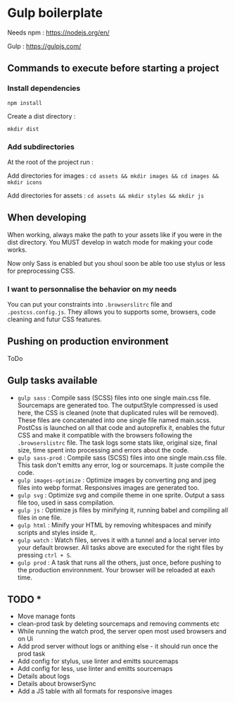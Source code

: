 # Gulp boilerplate

Needs npm : <https://nodejs.org/en/>

Gulp : <https://gulpjs.com/>

## Commands to execute before starting a project

### Install dependencies

```npm install```

Create a dist directory :

```mkdir dist```

### Add subdirectories

At the root of the project run :

Add directories for images : ```cd assets && mkdir images && cd images && mkdir icons```

Add directories for assets : ```cd assets && mkdir styles && mkdir js```

## When developing

When working, always make the path to your assets like if you were in the dist directory. You MUST develop in watch mode for making your code works.

Now only Sass is enabled but you shoul soon be able too use stylus or less for preprocessing CSS.

### I want to personnalise the behavior on my needs

You can put your constraints into ```.browserslitrc``` file and ```.postcss.config.js```. They allows you to supports some, browsers, code cleaning and futur CSS features.

## Pushing on production environment

ToDo

## Gulp tasks available

* ```gulp sass``` : Compile sass (SCSS) files into one single main.css file. Sourcemaps are generated too. The outputStyle compressed is used here, the CSS is cleaned (note that duplicated rules will be removed). These files are concatenated into one single file named main.scss. PostCss is launched on all that code and autoprefix it, enables the futur CSS and make it compatible with the browsers following the ```.browserslistrc``` file. The task logs some stats like, original size, final size, time spent into processing and errors about the code.
* ```gulp sass-prod``` : Compile sass (SCSS) files into one single main.css file. This task don't emitts any error, log or sourcemaps. It juste compile the code.
* ```gulp images-optimize``` : Optimize images by converting png and jpeg files into webp format. Responsives images are generated too.
* ```gulp svg``` : Optimize svg and compile theme in one sprite. Output a sass file too, used in sass compilation.
* ```gulp js``` : Optimize js files by minifying it, running babel and compiling all files in one file.
* ```gulp html``` : Minify your HTML by removing whitespaces and minify scripts and styles inside it,.
* ```gulp watch``` : Watch files, serves it with a tunnel and a local server into your default browser. All tasks above are executed for the right files by pressing ```ctrl + S```.
* ```gulp prod``` : A task that runs all the others, just once, before pushing to the production environnment.
Your browser will be reloaded at eaxh time.

## TODO *

* Move manage fonts
* clean-prod task by deleting sourcemaps and removing comments etc
* While running the watch prod, the server open most used browsers and on Ui
* Add prod server without logs or anithing else - it should run once the prod task
* Add config for stylus, use linter and emitts sourcemaps
* Add config for less, use linter and emitts sourcemaps
* Details about logs
* Details about browserSync
* Add a JS table with all formats for responsive images
